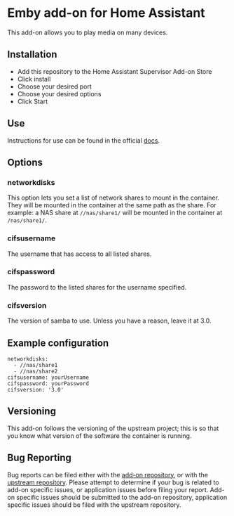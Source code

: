 # Emby add-on for Home Assistant

This add-on allows you to play media on many devices.

## Installation

- Add this repository to the Home Assistant Supervisor Add-on Store
- Click install
- Choose your desired port
- Choose your desired options
- Click Start

## Use

Instructions for use can be found in the official [docs](https://support.emby.media/support/solutions/articles/44001159034-quick-start).

## Options

### networkdisks

This option lets you set a list of network shares to mount in the container. They will be mounted in the container at the same path as the share. For example: a NAS share at `//nas/share1/` will be mounted in the container at `/nas/share1/`.

### cifsusername

The username that has access to all listed shares.

### cifspassword

The password to the listed shares for the username specified.

### cifsversion

The version of samba to use. Unless you have a reason, leave it at 3.0.

## Example configuration

```
networkdisks:
  - //nas/share1
  - //nas/share2
cifsusername: yourUsername
cifspassword: yourPassword
cifsversion: '3.0'

```

## Versioning

This add-on follows the versioning of the upstream project; this is so that you know what version of the software the container is running.

## Bug Reporting

Bug reports can be filed either with the [add-on repository](https://github.com/sayak-brm/haos-emby-addon-repo), or with the [upstream repository](https://github.com/haberda/emby-addon). 
Please attempt to determine if your bug is related to add-on specific issues, or application issues before filing your report. Add-on specific issues should be submitted to the add-on repository, application specific issues should be filed with the upstream repository.


